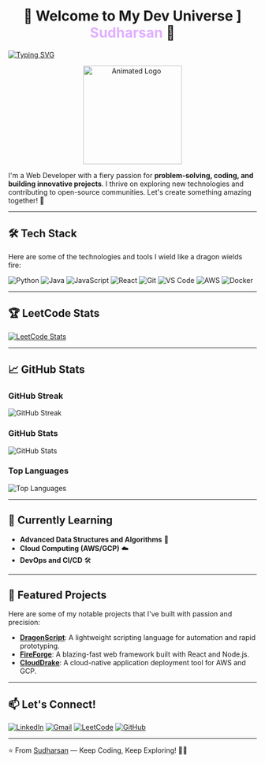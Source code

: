 <h1 align="center">🐉 Welcome to My Dev Universe ] <span style="color:#E0B0FF">Sudharsan</span> 🚀</h1>

[![Typing SVG](https://readme-typing-svg.demolab.com?font=Fira+Code&pause=1000&color=00FF00&width=435&lines=Hey+there!+I'm+Sudharsan;A+Passionate+Developer;Building+the+Future+with+Code;Dragon+by+Nature+🔥)](https://git.io/typing-svg)

<p align="center">
  <img src="https://readme-components.vercel.app/api?component=logo&logo=github&text=Sudharsan&animation=spin&fill=black&textfill=00FF00" alt="Animated Logo" width="200"/>
</p>

I'm a Web Developer with a fiery passion for **problem-solving, coding, and building innovative projects**. I thrive on exploring new technologies and contributing to open-source communities. Let's create something amazing together! 🚀

---

## 🛠️ Tech Stack

Here are some of the technologies and tools I wield like a dragon wields fire:

![Python](https://img.shields.io/badge/Python-3776AB?style=for-the-badge&logo=python&logoColor=white)
![Java](https://img.shields.io/badge/Java-ED8B00?style=for-the-badge&logo=openjdk&logoColor=white)
![JavaScript](https://img.shields.io/badge/JavaScript-F7DF1E?style=for-the-badge&logo=javascript&logoColor=black)
![React](https://img.shields.io/badge/React-20232A?style=for-the-badge&logo=react&logoColor=61DAFB)
![Git](https://img.shields.io/badge/Git-F05032?style=for-the-badge&logo=git&logoColor=white)
![VS Code](https://img.shields.io/badge/VS_Code-007ACC?style=for-the-badge&logo=visual-studio-code&logoColor=white)
![AWS](https://img.shields.io/badge/AWS-232F3E?style=for-the-badge&logo=amazon-aws&logoColor=white)
![Docker](https://img.shields.io/badge/Docker-2496ED?style=for-the-badge&logo=docker&logoColor=white)

---

## 🏆 LeetCode Stats

[![LeetCode Stats](https://leetcard.jacoblin.cool/SUDHARSAN_CSBS?theme=dark&font=Roboto)](https://leetcode.com/u/SUDHARSAN_CSBS/)

---

## 📈 GitHub Stats

### GitHub Streak
![GitHub Streak](https://streak-stats.demolab.com?user=SUDHARSAN-KSRCT&theme=dark&hide_border=true&background=0D1117&fire=FF7F50&currStreakLabel=FF7F50)

### GitHub Stats
![GitHub Stats](https://github-readme-stats.vercel.app/api?username=SUDHARSAN-KSRCT&show_icons=true&theme=radical&hide_border=true&bg_color=0D1117&title_color=FF7F50&icon_color=FF7F50)

### Top Languages
![Top Languages](https://github-readme-stats.vercel.app/api/top-langs/?username=SUDHARSAN-KSRCT&layout=compact&theme=radical&hide_border=true&bg_color=0D1117&title_color=FF7F50)

---

## 🌱 Currently Learning

- **Advanced Data Structures and Algorithms** 🧠
- **Cloud Computing (AWS/GCP)** ☁️
- **DevOps and CI/CD** 🛠️

---

## 💼 Featured Projects

Here are some of my notable projects that I've built with passion and precision:

- **[DragonScript](https://github.com/SUDHARSAN-KSRCT/DragonScript)**: A lightweight scripting language for automation and rapid prototyping.
- **[FireForge](https://github.com/SUDHARSAN-KSRCT/FireForge)**: A blazing-fast web framework built with React and Node.js.
- **[CloudDrake](https://github.com/SUDHARSAN-KSRCT/CloudDrake)**: A cloud-native application deployment tool for AWS and GCP.

---

## 📫 Let's Connect!

[![LinkedIn](https://img.shields.io/badge/LinkedIn-0077B5?style=for-the-badge&logo=linkedin&logoColor=white)](www.linkedin.com/in/sudharsancsbs)
[![Gmail](https://img.shields.io/badge/Gmail-D14836?style=for-the-badge&logo=gmail&logoColor=white)](mailto:sudhasrancsbs@gmail.com)
[![LeetCode](https://img.shields.io/badge/LeetCode-FFA116?style=for-the-badge&logo=leetcode&logoColor=white)](https://leetcode.com/u/SUDHARSAN_CSBS/)
[![GitHub](https://img.shields.io/badge/GitHub-181717?style=for-the-badge&logo=github&logoColor=white)](https://github.com/SUDHARSAN-KSRCT)

---

⭐️ From [Sudharsan](https://github.com/SUDHARSAN-KSRCT) — Keep Coding, Keep Exploring! 🚀🔥
